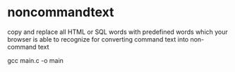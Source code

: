 # noncommandtext
copy and replace all HTML or SQL words with predefined words which your browser is able to recognize for converting command text into non-command text

gcc main.c -o main
